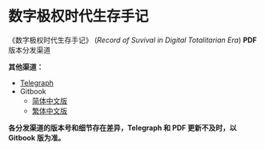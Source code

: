 # 数字极权时代生存手记

《数字极权时代生存手记》 (*Record of Suvival in Digital Totalitarian Era*) **PDF** 版本分发渠道


**其他渠道：**

- [Telegraph](https://telegra.ph/%E6%95%B0%E5%AD%97%E6%9E%81%E6%9D%83%E6%97%B6%E4%BB%A3%E7%94%9F%E5%AD%98%E6%89%8B%E8%AE%B0-v11-06-15)
- Gitbook
  - [简体中文版](https://g-rosidte.gitbook.io/record-of-survival-in-digital-totalitarian-era/v/shu-zi-ji-quan-shi-dai-sheng-cun-shou-ji/)
  - [繁体中文版](https://g-rosidte.gitbook.io/record-of-survival-in-digital-totalitarian-era/v/zi-dai-sheng-cun-shou-fan-zhong-wen/)

**各分发渠道的版本号和细节存在差异，Telegraph 和 PDF 更新不及时，以 Gitbook 版为准。**
